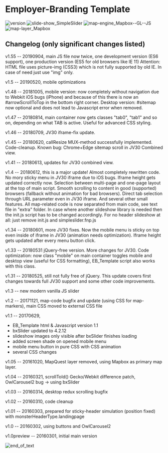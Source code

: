 # Employer-Branding Template
![version](https://img.shields.io/badge/version-1.55-orange.svg)
![slide-show_SimpleSlider](https://img.shields.io/badge/slide--show-SimpleSlider-yellow.svg) ![map-engine_Mapbox--GL--JS](https://img.shields.io/badge/map--engine-Mapbox--GL--JS-blue.svg) ![map-layer_Mapbox](https://img.shields.io/badge/map--layer-Mapbox-blue.svg)

Changelog (only significant changes listed)
-------------------------------------------
v1.55 -- 20190904, main JS file now twice, one development version (ES6 support), one production version (ES5 for old browsers like IE 11) Attention: HTML file uses picture-img (CSS3) which is not fully supported by old IE. In case of need just use "img" only.

v1.5 -- 20190520, mobile optimizations

v1.48 -- 20181005, mobile version: now completely without navigation due to Webkit iOS bugs (iPhone) and because of this there is now an #arrowScrollToTop in the bottom right corner. Desktop version: #sitemap now optional and does not lead to Javascript error when removed.

v1.47 -- 20180814, main container now gets classes "tab0", "tab1" and so on, depending on what TAB is active. Useful for advanced CSS styling.

v1.46 -- 20180709, JV30 iframe-fix update.

v1.45 -- 20180620, callResize MUX-method successfully implemented. Code-cleanup. Known bug: Chrome+Edge sitemap scroll in JV30 Combined view.

v1.41 -- 20180613, updates for JV30 combined view.

v1.4 -- 20180612, this is a major update! Almost completely rewritten code. No mory sticky menu in JV30 iframe due to iOS bugs. Iframe height gets updated correctly now. Selection between multi-page and one-page layout at the top of main script. Smooth scrolling to content in good (supported) browsers (fallback without animation for bad browsers). Direct tab selection through URL parameter even in JV30 iframe. And several other small features. All map-related code is now separated from main code, see text file in "extra" folder. In case where another slideshow library is needed then the init.js script has to be changed accordingly. For no header slideshow at all: just remove init.js and simpleslider.fnp.js

v1.34 -- 20180601, more JV30 fixes. Now the mobile menu is sticky on top even inside of iframe in JV30 (animation needs optimization). Iframe height gets updated after every menu button click.

v1.33 -- 20180531 jQuery-free version. More changes for JV30. Code optimization: now class "mobile" on main container toggles mobile and desktop view (useful for CSS formatting), EB_Template script also works with this class.

v1.31 -- 20180525, still not fully free of jQuery. This update covers first changes towards full JV30 support and some other code improvements.

v1.3 -- new modern vanilla JS slider

v1.2 -- 20171121, map-code bugfix and update (using CSS for map-markers), main CSS moved to external CSS file

v1.1 -- 20170629,
- EB_Template html & Javascript version 1.1
- bxSlider updated to 4.2.12
- slideshow images only visible after bxSlider finishes loading
- added screen shade on opened mobile menu
- mobile menu button in pure CSS with CSS animation
- several CSS changes

v1.05 -- 20161020, MapQuest layer removed, using Mapbox as primary map layer.

v1.04 -- 20160321, scrollToId() Gecko/Webkit difference patch, OwlCarousel2 bug -> using bxSlider

v1.03 -- 20160314, desktop redux scrolling bugfix

v1.02 -- 20160310, code cleanup

v1.01 -- 20160303, prepared for sticky-header simulation (position fixed) with monsterHeaderType.landingpage

v1.0 -- 20160302, using buttons and OwlCarousel2

v1.0preview -- 20160301, initial main version

![end_of_text](https://img.shields.io/badge/end%20of%20readme--yellow.svg)
